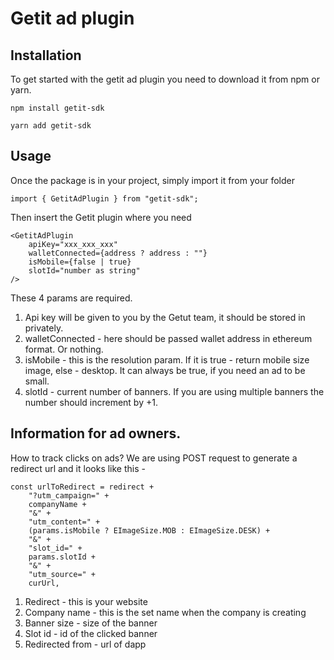 # **Getit ad plugin**

## Installation

To get started with the getit ad plugin you need to download it from npm or yarn.

```
npm install getit-sdk
```

```
yarn add getit-sdk
```

## Usage

Once the package is in your project, simply import it from your folder

```
import { GetitAdPlugin } from "getit-sdk";
```

Then insert the Getit plugin where you need

```
<GetitAdPlugin
    apiKey="xxx_xxx_xxx"
    walletConnected={address ? address : ""}
    isMobile={false | true}
    slotId="number as string"
/>
```

These 4 params are required.

1. Api key will be given to you by the Getut team, it should be stored in privately.
2. walletConnected - here should be passed wallet address in ethereum format. Or nothing.
3. isMobile - this is the resolution param. If it is true - return mobile size image, else - desktop. It can always be true, if you need an ad to be small.
4. slotId - current number of banners. If you are using multiple banners the number should increment by +1.

## Information for ad owners.

How to track clicks on ads? We are using POST request to generate a redirect url and it looks like this -

```
const urlToRedirect = redirect +
    "?utm_campaign=" +
    companyName +
    "&" +
    "utm_content=" +
    (params.isMobile ? EImageSize.MOB : EImageSize.DESK) +
    "&" +
    "slot_id=" +
    params.slotId +
    "&" +
    "utm_source=" +
    curUrl,
```

1. Redirect - this is your website
2. Company name - this is the set name when the company is creating 
3. Banner size - size of the banner 
4. Slot id - id of the clicked banner 
5. Redirected from - url of dapp 
